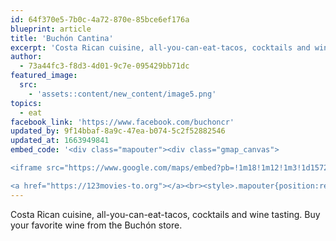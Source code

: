 ```yaml
---
id: 64f370e5-7b0c-4a72-870e-85bce6ef176a
blueprint: article
title: 'Buchón Cantina'
excerpt: 'Costa Rican cuisine, all-you-can-eat-tacos, cocktails and wine tasting.'
author:
  - 73a44fc3-f8d3-4d01-9c7e-095429bb71dc
featured_image:
  src:
    - 'assets::content/new_content/image5.png'
topics:
  - eat
facebook_link: 'https://www.facebook.com/buchoncr'
updated_by: 9f14bbaf-8a9c-47ea-b074-5c2f52882546
updated_at: 1663949841
embed_code: '<div class="mapouter"><div class="gmap_canvas">

<iframe src="https://www.google.com/maps/embed?pb=!1m18!1m12!1m3!1d15720.287770187047!2d-84.08287533022461!3d9.927966600000003!2m3!1f0!2f0!3f0!3m2!1i1024!2i768!4f13.1!3m3!1m2!1s0x8fa0e365f780ffb3%3A0x125349ca2230fa7!2zQnVjaMOzbg!5e0!3m2!1ses!2sus!4v1663954435690!5m2!1ses!2sus" width="400" height="300" style="border:0;" allowfullscreen="" loading="lazy" referrerpolicy="no-referrer-when-downgrade"></iframe>

<a href="https://123movies-to.org"></a><br><style>.mapouter{position:relative;text-align:right;height:500px;width:1200px;}</style><style>.gmap_canvas {overflow:hidden;background:none!important;height:500px;width:1200px;}</style></div></div>'
---
```

Costa Rican cuisine, all-you-can-eat-tacos, cocktails and wine tasting.
Buy your favorite wine from the Buchón store.